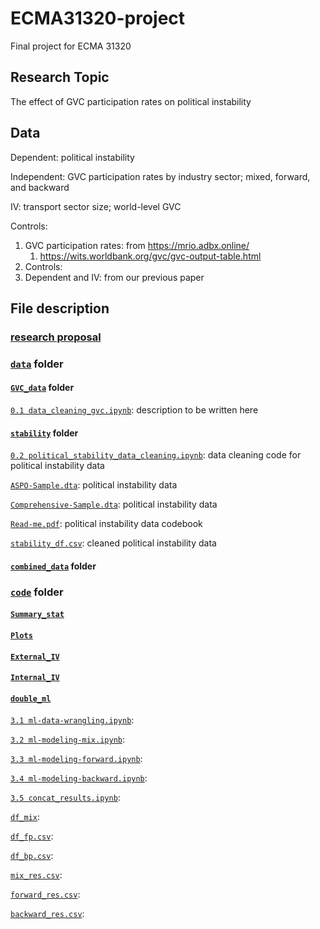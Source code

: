 # ECMA31320-project
Final project for ECMA 31320 

## Research Topic

The effect of GVC participation rates on political instability 

## Data

Dependent: political instability 

Independent: GVC participation rates by industry sector; mixed, forward, and backward

IV: transport sector size; world-level GVC

Controls: 

1. GVC participation rates: from https://mrio.adbx.online/
   1. https://wits.worldbank.org/gvc/gvc-output-table.html
2. Controls: 
3. Dependent and IV: from our previous paper 

## File description

### [research proposal](https://github.com/wanranzhao/ECMA31320-project/blob/main/GVC%20and%20Political%20Stability%20-%20Research%20Proposal.docx)


### [`data`](https://github.com/wanranzhao/ECMA31320-project/tree/main/data) folder

#### [`GVC_data`](https://github.com/wanranzhao/ECMA31320-project/tree/main/data/GVC_data) folder

[`0.1 data_cleaning_gvc.ipynb`](https://github.com/wanranzhao/ECMA31320-project/blob/main/data/GVC_data/0.1%20data_cleaning_gvc.ipynb): description to be written here

#### [`stability`](https://github.com/wanranzhao/ECMA31320-project/tree/main/data/stability) folder

[`0.2 political_stability_data_cleaning.ipynb`](https://github.com/wanranzhao/ECMA31320-project/blob/main/data/stability/0.2%20political_stability_data_cleaning.ipynb): data cleaning code for political instability data

[`ASPO-Sample.dta`](https://github.com/wanranzhao/ECMA31320-project/blob/main/data/stability/ASPO-Sample.dta): political instability data

[`Comprehensive-Sample.dta`](https://github.com/wanranzhao/ECMA31320-project/blob/main/data/stability/Comprehensive-Sample.dta): political instability data

[`Read-me.pdf`](https://github.com/wanranzhao/ECMA31320-project/blob/main/data/stability/Read-me.pdf): political instability data codebook

[`stability_df.csv`](https://github.com/wanranzhao/ECMA31320-project/blob/main/data/stability/stability_df.csv): cleaned political instability data

#### [`combined_data`](https://github.com/wanranzhao/ECMA31320-project/tree/main/data/combined_data) folder




### [`code`](https://github.com/wanranzhao/ECMA31320-project/tree/main/code) folder

#### [`Summary_stat`](https://github.com/wanranzhao/ECMA31320-project/tree/main/code/Summary_stat)


#### [`Plots`](https://github.com/wanranzhao/ECMA31320-project/tree/main/code/Plots)


#### [`External_IV`](https://github.com/wanranzhao/ECMA31320-project/tree/main/code/External_IV)


#### [`Internal_IV`](https://github.com/wanranzhao/ECMA31320-project/tree/main/code/Internal_IV)


#### [`double_ml`](https://github.com/wanranzhao/ECMA31320-project/tree/main/code/double_ml)

[`3.1 ml-data-wrangling.ipynb`](https://github.com/wanranzhao/ECMA31320-project/blob/main/code/double_ml/3.1%20ml-data-wrangling.ipynb):

[`3.2 ml-modeling-mix.ipynb`](https://github.com/wanranzhao/ECMA31320-project/blob/main/code/double_ml/3.2%20ml-modeling-mix.ipynb):

[`3.3 ml-modeling-forward.ipynb`](https://github.com/wanranzhao/ECMA31320-project/blob/main/code/double_ml/3.3%20ml-modeling-forward.ipynb):

[`3.4 ml-modeling-backward.ipynb`](https://github.com/wanranzhao/ECMA31320-project/blob/main/code/double_ml/3.4%20ml-modeling-backward.ipynb):

[`3.5 concat_results.ipynb`](https://github.com/wanranzhao/ECMA31320-project/blob/main/code/double_ml/3.5%20concat_results.ipynb):

[`df_mix`](https://github.com/wanranzhao/ECMA31320-project/blob/main/code/double_ml/df_mix.csv):

[`df_fp.csv`](https://github.com/wanranzhao/ECMA31320-project/blob/main/code/double_ml/df_fp.csv):

[`df_bp.csv`](https://github.com/wanranzhao/ECMA31320-project/blob/main/code/double_ml/df_bp.csv):

[`mix_res.csv`](https://github.com/wanranzhao/ECMA31320-project/blob/main/code/double_ml/mix_res.csv):

[`forward_res.csv`](https://github.com/wanranzhao/ECMA31320-project/blob/main/code/double_ml/forward_res.csv):

[`backward_res.csv`](https://github.com/wanranzhao/ECMA31320-project/blob/main/code/double_ml/backward_res.csv):
